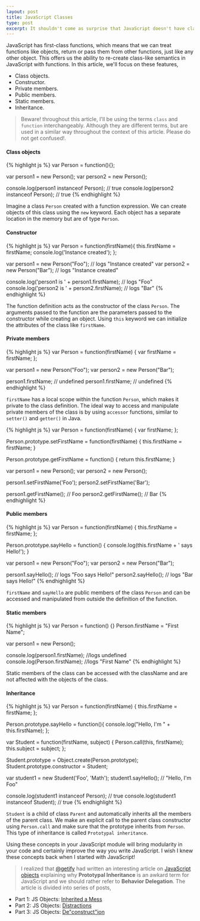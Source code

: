 ```yaml
---
layout: post
title: JavaScript Classes
type: post
excerpt: It shouldn't come as surprise that JavaScript doesn't have classes! However, the language is potent enough to match any OO-language and has the ammunition to functionally represent OOP concepts.
---
```


JavaScript has first-class functions, which means that we can treat functions like objects, return or pass them from other functions, just like any other object. This offers us the ability to re-create class-like semantics in JavaScript with functions. In this article, we'll focus on these features,

- Class objects.  
- Constructor.  
- Private members.  
- Public members.  
- Static members.  
- Inheritance.  

> Beware! throughout this article, I'll be using the terms `class` and `function` interchangeably. Although they are different terms, but are used in a similar way throughout the context of this article. Please do not get confused!.

#### Class objects  

{% highlight js %}
var Person = function(){};

var person1 = new Person();
var person2 = new Person();

console.log(person1 instanceof Person);  // true 
console.log(person2 instanceof Person); // true
{% endhighlight %}

Imagine a class `Person` created with a function expression. We can create objects of this class using the `new` keyword. 
Each object has a separate location in the memory but are of type `Person`.

#### Constructor

{% highlight js %}
var Person = function(firstName){
    this.firstName = firstName;
    console.log('Instance created');
};

var person1 = new Person("Foo"); // logs "Instance created"
var person2 = new Person("Bar"); // logs "Instance created"

console.log('person1 is ' + person1.firstName); // logs "Foo"
console.log('person2 is ' + person2.firstName); // logs "Bar"
{% endhighlight %}

The function definition acts as the constructor of the class `Person`. The arguments passed to the function are the parameters
passed to the constructor while creating an object. Using `this` keyword we can initialize the attributes of the class like `firstName`.

#### Private members

{% highlight js %}
var Person = function(firstName) {
    var firstName = firstName;
};

var person1 = new Person("Foo");
var person2 = new Person("Bar");

person1.firstName; // undefined
person1.firstName; // undefined
{% endhighlight %}

`firstName` has a local scope within the function `Person`, which makes it private to the class definition. The ideal way to access and manipulate private members of the class is by using `accessor` functions, similar to `setter()` and `getter()` in Java.

{% highlight js %}
var Person = function(firstName) {
    var firstName;
};

Person.prototype.setFirstName = function(firstName) {
    this.firstName = firstName;
}

Person.prototype.getFirstName = function() {
    return this.firstName;
}

var person1 = new Person();
var person2 = new Person();

person1.setFirstName('Foo');
person2.setFirstName('Bar');

person1.getFirstName(); // Foo
person2.getFirstName(); // Bar
{% endhighlight %}

#### Public members

{% highlight js %}
var Person = function(firstName) {
    this.firstName = firstName;
};

Person.prototype.sayHello = function() {
    console.log(this.firstName + ' says Hello!');
}

var person1 = new Person("Foo");
var person2 = new Person("Bar");

person1.sayHello(); // logs "Foo says Hello!"
person2.sayHello(); // logs "Bar says Hello!"
{% endhighlight %}

`firstName` and `sayHello` are public members of the class `Person` and can be accessed and manipulated from outside the definition of the function.

#### Static members

{% highlight js %}
var Person = function() {}
Person.firstName = "First Name";

var person1 = new Person();

console.log(person1.firstName); //logs undefined
console.log(Person.firstName); //logs "First Name"
{% endhighlight %}

Static members of the class can be accessed with the className and are not affected with the objects of the class.

#### Inheritance

{% highlight js %}
var Person = function(firstName) {
    this.firstName = firstName;
};

Person.prototype.sayHello = function(){
    console.log("Hello, I'm " + this.firstName);
};

var Student = function(firstName, subject) {
    Person.call(this, firstName);
    this.subject = subject;
};

Student.prototype = Object.create(Person.prototype);
Student.prototype.constructor = Student;

var student1 = new Student('Foo', 'Math');
student1.sayHello();   // "Hello, I'm Foo"

console.log(student1 instanceof Person);  // true 
console.log(student1 instanceof Student); // true
{% endhighlight %}

`Student` is a child of class `Parent` and automatically inherits all the members of the parent class. We make an explicit call to the parent class constructor using `Person.call` and make sure that the prototype inherits from `Person`. This type of inheritance is called `Prototypal inheritance`.

Using these concepts in your JavaScript module will bring modularity in your code and certainly improve the way you write JavaScript. I wish I knew these concepts back when I started with JavaScript!

> I realized that [@getify](http://getify.me/) had written an interesting article on [JavaScript objects](http://davidwalsh.name/javascript-objects) explaining
why **Prototypal Inheritance** is an awkard term for JavaScript and we should rather refer to **Behavior Delegation**. The article is divided into series of posts,  
  
- Part 1: JS Objects: [Inherited a Mess](http://davidwalsh.name/javascript-objects)  
- Part 2: JS Objects: [Distractions](http://davidwalsh.name/javascript-objects-distractions)  
- Part 3: JS Objects: [De"construct"ion](http://davidwalsh.name/javascript-objects-deconstruction)  